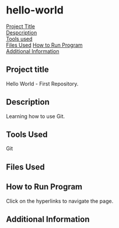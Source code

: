 # hello-world
[Project Title](#project-title)  
[Despcription](#description)  
[Tools used](#Tools-used)  
[Files Used](#files-used)
[How to Run Program](#how-to-run-program)  
[Additional Information](#additional-information)


## Project title    
Hello World - First Repository.    




## Description    
Learning how to use Git.    



## Tools Used  
Git  



## Files Used   


## How to Run Program  
Click on the hyperlinks to navigate the page.  



## Additional Information  

